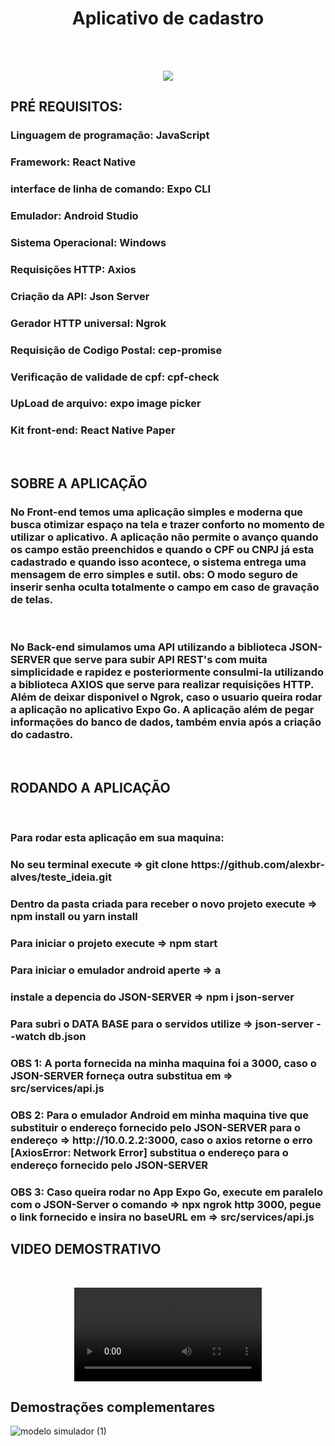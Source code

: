 <h1 align="center">Aplicativo de cadastro</h1>
<br>
<br>
<p align="center">
<img src="https://user-images.githubusercontent.com/103543739/200936432-54142f78-d693-43f9-ac9c-5664f6d08150.jpg">
</p>











<h2>PRÉ REQUISITOS:</>
<h3> Linguagem de programação: JavaScript </h3>
<h3> Framework: React Native </h3>
<h3> interface de linha de comando: Expo CLI </h3>
<h3> Emulador: Android Studio </h3>
<h3> Sistema Operacional: Windows </h3>
<h3> Requisições HTTP: Axios </h3>
<h3> Criação da API: Json Server</h3>
<h3> Gerador HTTP universal: Ngrok</h3>
<h3> Requisição de Codigo Postal: cep-promise</h3>
<h3> Verificação de validade de cpf: cpf-check</h3>
<h3> UpLoad de arquivo: expo image picker</h3>
<h3> Kit front-end: React Native Paper</h3>

<br>

<h2>SOBRE A APLICAÇÃO</h2>

<h3> No Front-end temos uma aplicação simples e  moderna que busca otimizar espaço na tela e trazer 
conforto no momento de utilizar o aplicativo. A aplicação não permite o avanço quando os campo estão 
preenchidos e quando o CPF ou CNPJ já esta cadastrado e quando isso acontece, o sistema entrega uma 
mensagem de erro simples e sutil. 
obs: O modo seguro de inserir senha oculta totalmente o campo em caso de gravação de telas. 
</h3>
<br>
<h3>No Back-end simulamos uma API utilizando a biblioteca JSON-SERVER que serve para subir API REST's com muita simplicidade
e rapidez e posteriormente consulmi-la utilizando a biblioteca AXIOS que serve para realizar requisições HTTP.
Além de deixar disponivel o Ngrok, caso o usuario queira rodar a aplicação no aplicativo Expo Go.
A aplicação além de pegar informações do banco de dados, também envia após a criação do cadastro.

</h3>
<br>

<h2>RODANDO A APLICAÇÃO</h2>
<br>
<h3>Para rodar esta aplicação em sua maquina: </h3>
<h3>No seu terminal execute => git clone https://github.com/alexbr-alves/teste_ideia.git </h3>
<h3>Dentro da pasta criada para receber o novo projeto execute => npm install ou yarn install</h3>
<h3>Para iniciar o projeto execute => npm start</h3>
<h3>Para iniciar o emulador android aperte => a </h3>
<h3>instale a depencia do JSON-SERVER => npm i json-server </h3>
<h3>Para subri o DATA BASE para o servidos utilize => json-server --watch db.json </h3>

<h3> 
OBS 1: A porta fornecida na minha maquina foi a 3000, 
caso o JSON-SERVER forneça outra substitua em => src/services/api.js
</h3>

<h3>
OBS 2: Para o emulador Android em minha maquina tive que substituir o endereço  fornecido pelo JSON-SERVER 
para o endereço => http://10.0.2.2:3000, caso o axios retorne o erro [AxiosError: Network Error] substitua o endereço 
para o endereço fornecido pelo JSON-SERVER
</h3>

<h3>
OBS 3: Caso queira rodar no App Expo Go, execute em paralelo com o JSON-Server o 
comando => npx ngrok http 3000, pegue o link fornecido e insira no baseURL  em => src/services/api.js
</h3>





<h2>VIDEO DEMOSTRATIVO</h2>
<br>





<p align="center">
<video src="https://user-images.githubusercontent.com/103543739/200953677-f390ae7f-e940-4a21-b730-abe51fb596fd.mp4">
</p>





<h2>Demostrações complementares</h2>

![modelo simulador (1)](https://user-images.githubusercontent.com/103543739/200930270-c5981aeb-6988-4136-beaf-d2d141a17ca3.jpg)




